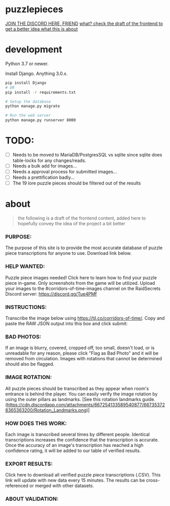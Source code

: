# puzzlepieces
[JOIN THE DISCORD HERE, FRIEND](https://discord.gg/WF94QBc)
[what? check the draft of the frontend to get a better idea what this is about](#about)

# development
Python 3.7 or newer.

Install Django. Anything 3.0.x.
``` bash
pip install Django
# OR
pip install -r requirements.txt

# Setup the database
python manage.py migrate

# Run the web server
python manage.py runserver 8000
```

# TODO:
- [ ] Needs to be moved to MariaDB/PostgresSQL vs sqlite since sqlite does table-locks for any changes/reads.
- [ ] Needs a bulk add for images...
- [ ] Needs a approval process for submitted images...
- [ ] Needs a prettification badly...
- [ ] The 19 lore puzzle pieces should be filtered out of the results

# about
> the following is a draft of the frontend content, added here to hopefully convey the idea of the project a bit better
### PURPOSE:
The purpose of this site is to provide the most accurate database of puzzle piece transcriptions for anyone to use. Download link below.

### HELP WANTED:
Puzzle piece images needed! Click here to learn how to find your puzzle piece in-game. Only screenshots from the game will be utilized. Upload your images to the #corridors-of-time-images channel on the RaidSecrets Discord server: https://discord.gg/Tue4PMf

### INSTRUCTIONS: 
Transcribe the image below using https://tjl.co/corridors-of-time/.
Copy and paste the RAW JSON output into this box and click submit: 

### BAD PHOTOS:
If an image is blurry, covered, cropped off, too small, doesn't load, or is unreadable for any reason, please click "Flag as Bad Photo" and it will be removed from circulation. Images with rotations that cannot be determined should also be flagged.

### IMAGE ROTATION: 
All puzzle pieces should be transcribed as they appear when room's entrance is behind the player. You can easily verify the image rotation by using the outer pillars as landmarks. [See this rotation landmarks guide.(https://cdn.discordapp.com/attachments/667254133589540877/667353728365363200/Rotation_Landmarks.png)]

### HOW DOES THIS WORK: 
Each image is transcribed several times by different people. Identical transcriptions increases the confidence that the transcription is accurate. Once the accuracy of an image's transcription has reached a high confidence rating, it will be added to our table of verified results. 

### EXPORT RESULTS:
Click here to download all verified puzzle piece transcriptions (.CSV). This link will update with new data every 15 minutes. The results can be cross-referenced or merged with other datasets.

### ABOUT VALIDATION: 
<explain how data is validated>
